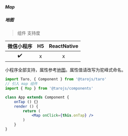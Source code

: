 ##### Map
##### 地图

> 组件 支持度

| 微信小程序 | H5 | ReactNative |
| :-: | :-: | :-: |
| ✔️ | x | x |

小程序全部支持，属性参考[地图](https://developers.weixin.qq.com/miniprogram/dev/component/map.html#map)。属性值请改写为驼峰式命名。

```jsx
import Taro, { Component } from '@tarojs/taro'
// 引入 map 组件
import { Map } from '@tarojs/components'

class App extends Component {
	onTap () {}
	render () {
		return (
			<Map onClick={this.onTap} />
		)
	}
}
```